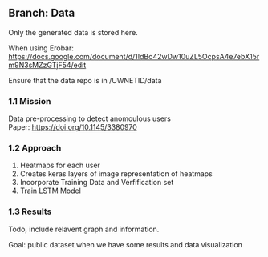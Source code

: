 ## Branch: Data
Only the generated data is stored here.

When using Erobar: https://docs.google.com/document/d/1IdBo42wDw10uZL5OcpsA4e7ebX15rm9N3sMZzGTjF54/edit 

Ensure that the data repo is in /UWNETID/data 

### 1.1 Mission 
Data pre-processing to detect anomoulous users <br>
Paper: https://doi.org/10.1145/3380970

### 1.2 Approach
1. Heatmaps for each user
2. Creates keras layers of image representation of heatmaps
3. Incorporate Training Data and Verfification set
4. Train LSTM Model

### 1.3 Results
Todo, include relavent graph and information.

Goal: public dataset when we have some results and data visualization

